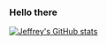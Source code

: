 ### Hello there
[![Jeffrey's GitHub stats](https://github-readme-stats-jeffreyhung.vercel.app/api?username=jeffreyhung&show_icons=true&theme=graywhite)](https://github.com/jeffreyhung/github-readme-stats)

<!--
**Jeffreyhung/Jeffreyhung** is a ✨ _special_ ✨ repository because its `README.md` (this file) appears on your GitHub profile.

Here are some ideas to get you started:

- 🔭 I’m currently working on ...
- 🌱 I’m currently learning ...
- 👯 I’m looking to collaborate on ...
- 🤔 I’m looking for help with ...
- 💬 Ask me about ...
- 📫 How to reach me: ...
- 😄 Pronouns: ...
- ⚡ Fun fact: ...
-->
